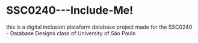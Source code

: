 # SSC0240---Include-Me!
this is a digital inclusion plataform database project made for the SSC0240 - Database Designs class of University of São Paulo 
